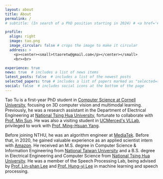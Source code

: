 ```yaml
---
layout: about
title: About
permalink: /
# subtitle: (In search of a PhD position starting in 2024) # <a href='#'>Affiliations</a>. Address. Contacts. Moto. Etc.

profile:
  align: right
  image: tao.png
  image_circular: false # crops the image to make it circular
  address: >
    <p><center><small>ttaoretw@gmail.com</p></center></small>
    <br><br>

experience: true
news: true  # includes a list of news items
latest_posts: false  # includes a list of the newest posts
selected_papers: true # includes a list of papers marked as "selected={true}"
social: false  # includes social icons at the bottom of the page
---
```


Tao Tu is a first-year PhD student in [Computer Science at Cornell University](https://www.cs.cornell.edu/), focusing on 3D computer vision and multimodal learning.
Previously, he was a research assistant in the Department of Electrical Engineering at [National Tsing Hua University](https://nthu-en.site.nthu.edu.tw), fortunate to collaborate with [Prof. Min Sun](https://aliensunmin.github.io).
He was also a visiting student in [UCMerced's VLLab](http://vllab.ucmerced.edu/), privileged to work with [Prof. Ming-Hsuan Yang](http://faculty.ucmerced.edu/mhyang).

Before joining NTHU, he was an algorithm engineer at [MediaTek](https://www.mediatek.com). Before that, in 2020, he gained valuable experience as an applied scientist intern with [Amazon](https://www.amazon.science).
He received an M.S. degree in Computer Science & Information Engineering from [National Taiwan University](https://www.ntu.edu.tw/english) and a B.S. degree in Electrical Engineering and Computer Science from [National Tsing Hua University](https://nthu-en.site.nthu.edu.tw).
He was a member of the Speech Processing Lab, being advised by [Prof. Lin-shan Lee](https://speech.ee.ntu.edu.tw/previous_version/lslNew.htm) and [Prof. Hung-yi Lee](https://speech.ee.ntu.edu.tw/~hylee/index.php) in machine learning and speech processing.
